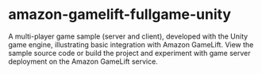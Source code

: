 # amazon-gamelift-fullgame-unity
A multi-player game sample (server and client), developed with the Unity game engine, illustrating basic integration with Amazon GameLift. View the sample source code or build the project and experiment with game server deployment on the Amazon GameLift service.
